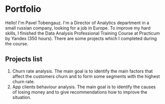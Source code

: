 # Portfolio
Hello! I'm Pavel Tobengauz. I'm a Director of Analytics department in a small russian company, looking for a job in Europe. To improve my hard skills, I finished the Data Analysis Professional Training Course at Practicum by Yandex (350 hours). There are some projects which I completed during the course.

## Projects list
1. Churn rate analysis. The main goal is to identify the main factors that affect the customers churn and to form some segments with the highest churn rate.
2. App clients behaviour analysis. The main goal is to identify the causes of losing money and to give recommendations how to improve the situation.
